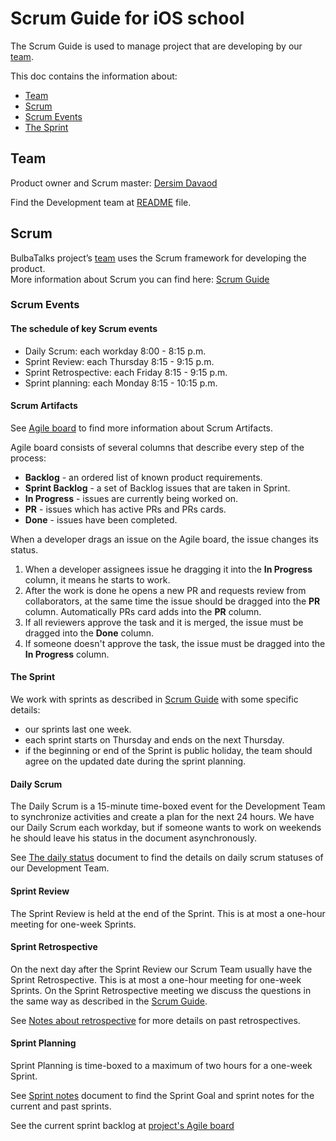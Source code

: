 # Scrum Guide for iOS school

The Scrum Guide is used to manage project that are developing by our [team](#team).

This doc contains the information about:

 - [Team](#team)
 - [Scrum](#scrum)  
 - [Scrum Events](#scrum-events)  
 - [The Sprint](#the-sprint)
 
## Team

Product owner and Scrum master: [Dersim Davaod](https://github.com/dersim-davaod)

Find the Development team at [README](../README.md#authors) file.

## Scrum

BulbaTalks project’s [team](#team) uses the Scrum framework for developing the product.  
More information about Scrum you can find here: [Scrum Guide](https://www.scrumguides.org/docs/scrumguide/v2017/2017-Scrum-Guide-US.pdf#zoom=100) 


### Scrum Events

#### The schedule of key Scrum events

 * Daily Scrum: each workday 8:00 - 8:15 p.m.
 * Sprint Review: each Thursday 8:15 - 9:15 p.m.
 * Sprint Retrospective: each Friday 8:15 - 9:15 p.m.
 * Sprint planning: each Monday 8:15 - 10:15 p.m.

#### Scrum Artifacts

See [Agile board](https://github.com/dersim-davaod/CocoaHeads-iOS-School-Twitter-project/projects/1) to find more information about Scrum Artifacts.

Agile board consists of several columns that describe every step of the process:

 - **Backlog** - an ordered list of known product requirements.
 - **Sprint Backlog** - a set of Backlog issues that are taken in Sprint.
 - **In Progress** - issues are currently being worked on.
 - **PR** - issues which has active PRs and PRs cards.
 - **Done** - issues have been completed.

When a developer drags an issue on the Agile board, the issue changes its status.
 1. When a developer assignees issue he dragging it into the **In Progress** column, it means he starts to work. 
 1. After the work is done he opens a new PR and requests review from collaborators, at the same time the issue should be dragged into the **PR** column. Automatically PRs card adds into the **PR** column. 
 1. If all reviewers approve the task and it is merged, the issue must be dragged into the **Done** column.
 1. If someone doesn't approve the task, the issue must be dragged into the **In Progress** column. 

#### The Sprint

We work with sprints as described in [Scrum Guide](#scrum) with some specific details:

  - our sprints last one week.
  - each sprint starts on Thursday and ends on the next Thursday.
  - if the beginning or end of the Sprint is public holiday, the team should agree on the updated date during the sprint planning.

#### Daily Scrum

The Daily Scrum is a 15-minute time-boxed event for the Development Team to synchronize activities and create a plan for the next 24 hours. We have our Daily Scrum each workday, but if someone wants to work on weekends he should leave his status in the document asynchronously.

See [The daily status](https://docs.google.com/spreadsheets/d/1swL2wWhy6hZb2XJzyvXoQbx3UiBeuGJYmSXoTl4N0NA/edit#gid=0) document to find the details on daily scrum statuses of our Development Team.

#### Sprint Review

The Sprint Review is held at the end of the Sprint. This is at most a one-hour meeting for one-week Sprints.

#### Sprint Retrospective

On the next day after the Sprint Review our Scrum Team usually have the Sprint Retrospective. This is at most a one-hour meeting for one-week Sprints. On the Sprint Retrospective meeting we discuss the questions in the same way as described in the [Scrum Guide](#scrum).

See [Notes about retrospective](https://docs.google.com/spreadsheets/d/17-9C6O2Z3nYUSz6iaBnfQODPEN3vocRj19LgzYjfdxg/edit#gid=0) for more details on past retrospectives.

#### Sprint Planning

Sprint Planning is time-boxed to a maximum of two hours for a one-week Sprint.

See [Sprint notes](https://docs.google.com/document/d/1PxbVa85ZyZQN0tlnibdIgxR1PC301dWRXumpPnWi33w/edit) document to find the Sprint Goal and sprint notes for the current and past sprints.

See the current sprint backlog at [project's Agile board](#scrum-artifacts) 